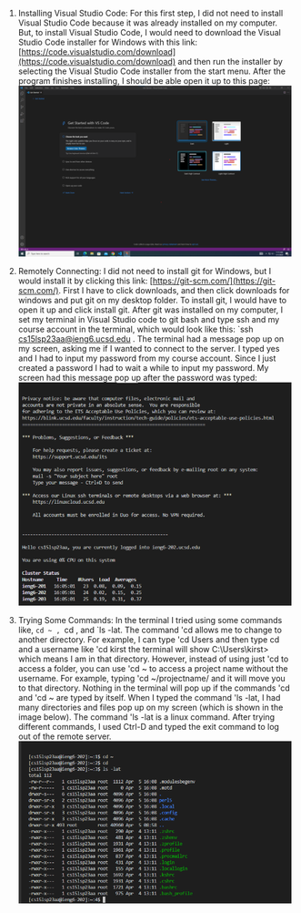 1. Installing Visual Studio Code:
For this first step, I did not need to install Visual Studio Code because it was already installed on my computer. But, to install Visual Studio Code, I would need to download the Visual Studio Code installer for Windows with this link: [https://code.visualstudio.com/download](https://code.visualstudio.com/download) and then run the installer by selecting the Visual Studio Code installer from the start menu. After the program finishes installing, I should be able open it up to this page: 
![Image](VisCodeLab1.png)



2. Remotely Connecting:
I did not need to install git for Windows, but I would install it by clicking this link: [https://git-scm.com/](https://git-scm.com/). First I have to click downloads, and then click downloads for windows and put git on my desktop folder. To install git, I would have to open it up and click install git. After git was installed on my computer, I set my terminal in Visual Studio code to git bash and type ssh and my course account in the terminal, which would look like this: `ssh cs15lsp23aa@ieng6.ucsd.edu . The terminal had a message pop up on my screen, asking me if I wanted to connect to the server. I typed yes and I had to input my password from my course account. Since I just created a password I had to wait a while to input my password. My screen had this message pop up after the password was typed:
![Image](CommandsLab1.png)



3. Trying Some Commands:
In the terminal I tried using some commands like, `cd ~ , `cd , and `ls -lat. The command 'cd allows me to change to another directory. For example, I can type 'cd Users and then type cd and a username like 'cd kirst the terminal will show C:\Users\kirst> which means I am in that directory. However, instead of using just 'cd to access a folder, you can use 'cd ~ to access a project name without the username. For example, typing 'cd ~/projectname/  and it will move you to that directory. Nothing in the terminal will pop up if the commands 'cd and 'cd ~ are typed by itself. When I typed the command 'ls -lat, I had many directories and files pop up on my screen (which is shown in the image below). The command 'ls -lat is a linux command. After trying different commands, I used Ctrl-D and typed the exit command to log out of the remote server.
![Image](RemoteConnectingLab1.png)
